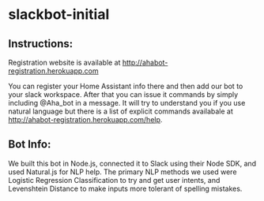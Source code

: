 # slackbot-initial

## Instructions:
Registration website is available at http://ahabot-registration.herokuapp.com

You can register your Home Assistant info there and then add our bot to your slack workspace. After that you can issue it commands by simply including @Aha_bot in a message. It will try to understand you if you use natural language but there is a list of explicit commands availabale at http://ahabot-registration.herokuapp.com/help.


## Bot Info:

We built this bot in Node.js, connected it to Slack using their Node SDK, and used Natural.js for NLP help. The primary NLP methods we used were Logistic Regression Classification to try and get user intents, and Levenshtein Distance to make inputs more tolerant of spelling mistakes.
